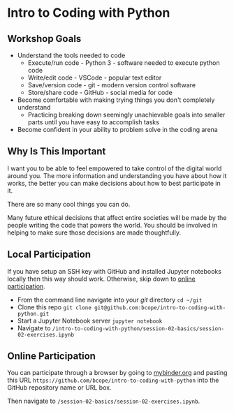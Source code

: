 # Intro to Coding with Python

## Workshop Goals

- Understand the tools needed to code
  - Execute/run code - Python 3 - software needed to execute python code
  - Write/edit code - VSCode - popular text editor
  - Save/version code - git - modern version control software
  - Store/share code - GitHub - social media for code
- Become comfortable with making trying things you don't completely understand
  - Practicing breaking down seemingly unachievable goals into smaller parts until you have easy to accomplish tasks
- Become confident in your ability to problem solve in the coding arena

## Why Is This Important

I want you to be able to feel empowered to take control of the digital world around you. The more information and understanding you have about how it works, the better you can make decisions about how to best participate in it.

There are so many cool things you can do.

Many future ethical decisions that affect entire societies will be made by the people writing the code that powers the world. You should be involved in helping to make sure those decisions are made thoughtfully.

## Local Participation

If you have setup an SSH key with GitHub and installed Jupyter notebooks locally then this way should work. Otherwise, skip down to [online participation](#online-participation).

- From the command line navigate into your _git_ directory `cd ~/git`
- Clone this repo `git clone git@github.com:bcope/intro-to-coding-with-python.git`
- Start a Jupyter Notebook server `jupyter notebook`
- Navigate to `/intro-to-coding-with-python/session-02-basics/session-02-exercises.ipynb`

## Online Participation

You can participate through a browser by going to [mybinder.org](https://mybinder.org/) and pasting this URL `https://github.com/bcope/intro-to-coding-with-python` into the GitHub repository name or URL box.

Then navigate to `/session-02-basics/session-02-exercises.ipynb`.
